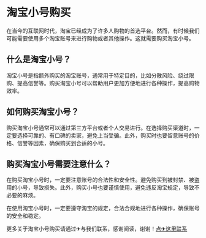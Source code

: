 # 淘宝小号购买

在当今的互联网时代，淘宝已经成为了许多人购物的首选平台。然而，有时候我们可能需要使用多个淘宝账号来进行购物或者其他操作。这就需要购买淘宝小号。

## 什么是淘宝小号？

淘宝小号是指额外购买的淘宝账号，通常用于特定目的，比如分散风险、绕过限购、提高信誉等。购买淘宝小号可以帮助用户更加方便地进行各种操作，提高购物效率。

## 如何购买淘宝小号？

购买淘宝小号通常可以通过第三方平台或者个人交易进行。在选择购买渠道时，一定要选择可靠的、有口碑的卖家，避免上当受骗。此外，购买时也要留意账号的价格、信誉等因素，确保购买到合适的小号。

## 购买淘宝小号需要注意什么？

在购买淘宝小号时，一定要注意账号的合法性和安全性。避免购买到被封禁、被盗用的小号，导致损失。此外，购买小号也要谨慎使用，避免违反淘宝规定，导致不必要的麻烦。

在使用淘宝小号时，一定要遵守淘宝的规定，合法合规地进行各种操作，确保账号的安全和稳定。

更多关于淘宝小号购买请通过✈与我们联系，感谢阅读，谢谢！[点✈这里联系](https://add.k02.cc)